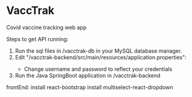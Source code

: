# VaccTrak
Covid vaccine tracking web app

Steps to get API running:
<ol>
  <li>Run the sql files in /vacctrak-db in your MySQL database manager.</li>
  <li>Edit "/vacctrak-backend/src/main/resources/application.properties":</li>
  <ul>
    <li>Change username and password to reflect your credentials</li>
  </ul>
  <li>Run the Java SpringBoot application in /vacctrak-backend</li>
</ol>

frontEnd: 
install react-bootstrap
install multiselect-react-dropdown




